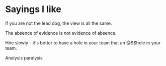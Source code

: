 # Sayings I like

If you are not the lead dog, the view is all the same.

The absence of evidence is not evidence of absence.

Hire slowly - it's better to have a hole in your team that an @$$hole in your team.

Analysis paralysis
